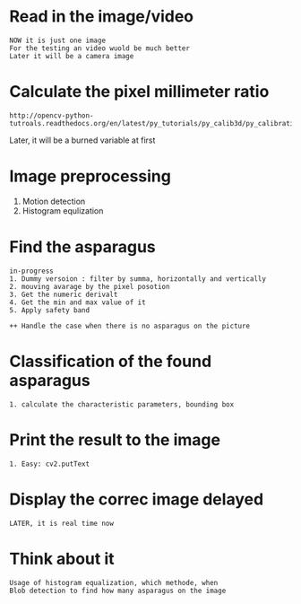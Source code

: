 # Read in the image/video
    NOW it is just one image
    For the testing an video wuold be much better
    Later it will be a camera image
    

# Calculate the pixel millimeter ratio
    http://opencv-python-tutroals.readthedocs.org/en/latest/py_tutorials/py_calib3d/py_calibration/py_calibration.html
Later, it will be a burned variable at first

# Image preprocessing
1. Motion detection
2. Histogram equlization

# Find the asparagus

    in-progress
    1. Dummy versoion : filter by summa, horizontally and vertically
    2. mouving avarage by the pixel posotion
    3. Get the numeric derivalt
    4. Get the min and max value of it
    5. Apply safety band
    
    ++ Handle the case when there is no asparagus on the picture 

# Classification of the found asparagus
    1. calculate the characteristic parameters, bounding box

# Print the result to the image
    1. Easy: cv2.putText
    
# Display the correc image delayed
    LATER, it is real time now
    
# Think about it
    Usage of histogram equalization, which methode, when
    Blob detection to find how many asparagus on the image

